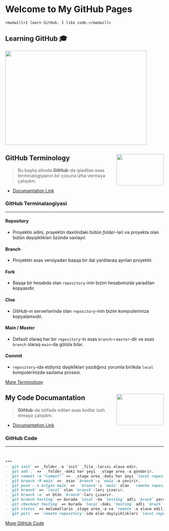 # Welcome to My GitHub Pages 
`<madwill>I learn GitHub. I like code.</madwill>`

## Learning GitHub 	:mortar_board:
<img src="https://i.postimg.cc/2SPBwCfK/learcode-2.gif"  height="300" width="450" >

## GitHub Terminology <a href="https://github.com/DrMadWill/GitHub/blob/main/GitHub_terminology.md"><img src="https://i.postimg.cc/Y0bWfgp6/icon.png" align="right" height="100" width="150" ></a>
> Bu başlıq altında **GitHub**-da işlədilən əsas terminalogiyaının bir çoxuna izha verməyə çalışdım.
- [Documantation Link](https://github.com/DrMadWill/GitHub/blob/main/GitHub_terminology.md)

### GitHub Terminalaogiyasi
***
#### Repository
- Proyektin adini, prayektin daxilindəki bütün _folder_-ləri və proyektə olan bütün dəyişiklikləri özündə saxlayır.

#### Branch
- Proyektin əsas versiyadan başqa bir dal yardılaraq ayrılan proyektir.

#### Fork
- Başqa bir hesabda olan `repository`-inin bizim hesabımızda yaradılan kopyasıdır.

#### Cloe
- _GitHub_-ın serverlərində olan `repository`-inin bizim komputerimizə kopyalamsıdır.

#### Main / Master
- Default olaraq hər bir `repository`-in əsas `branch`-ı `master`-dir və əsas `branch` olaraq `main`-da götülə bilər.

#### Commit
- `repository`-idə etdiyniz dəşiklikləri yazdığınız yorumla birlikdə `local` komputerinizdə saxlama prosesi.

[More Terminology](https://github.com/DrMadWill/GitHub/blob/main/GitHub_terminology.md)

## My Code Documantation  <a href="https://github.com/DrMadWill/GitHub/blob/main/MyDocumantation.md"><img src="https://i.postimg.cc/sDgSfncw/github.png" align="right" height="100" width="150" ></a>
> **GitHub**-da istifadə edilən əsas kodlar izah etməyə çalışdım. 
- [Documantation Link](https://github.com/DrMadWill/GitHub/blob/main/MyDocumantation.md)

### GitHub Code
***
```markdown


***
- `git init` => _folder_-ə `init` _file_-larını əlavə edir.
- `git add .` =>  _folder_-dəki hər şeyi  _stage area_-a göndərir.
- `git commit -m "commit"` =>  _stage area_-dakı hər şeyi `local repository`-ə göndərir.
- `git branch -M main` =>  əsas `branch`-ı `main`-ə çevirir.
- `git push - u origin main` =>  `branch`-ı `main` olan  `remote repository`-ə göndərir.
- `git branch` => `local` olan `branch`-ları çıxarır.
- `git branch -a` => btün `branch`-ları çıxarır.
- `git branch testing` => burada `local`-da `testing` adlı `brach` yaradır.
- `git checkout testing` => burada `local`-dakı `testing` adlı `brach`-a keçir.
- `git status` => məlumatlarin _stage area_-a və `remote`-a əlavə edilib edilmədiyini bildirir.
- `git pull` => `remote repository`-idə olan dəyişiklikləri `local repository`-ə əks etdirir.

```
[More GitHub Code](https://github.com/DrMadWill/GitHub/blob/main/MyDocumantation.md)





